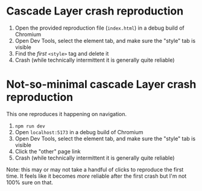 # Cascade Layer crash reproduction

1. Open the provided reproduction file (`index.html`) in a debug build of Chromium
2. Open Dev Tools, select the element tab, and make sure the "style" tab is visible
3. Find the _first_ `<style>` tag and delete it
4. Crash  (while technically intermittent it is generally quite reliable)

# Not-so-minimal cascade Layer crash reproduction

This one reproduces it happening on navigation.

1. `npm run dev`
2. Open `localhost:5173` in a debug build of Chromium
3. Open Dev Tools, select the element tab, and make sure the "style" tab is visible
4. Click the "other" page link
5. Crash (while technically intermittent it is generally quite reliable)

Note: this may or may not take a handful of clicks to reproduce the first time. It feels like it becomes *more* reliable after the first crash but I'm not 100% sure on that.

